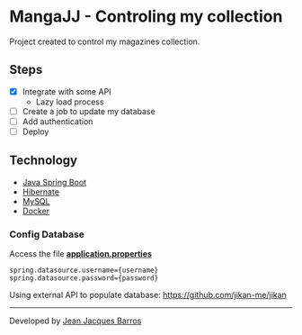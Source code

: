# MangaJJ - Controling my collection

Project created to control my magazines collection. 

## Steps

- [x] Integrate with some API
  - Lazy load process
- [ ] Create a job to update my database
- [ ] Add authentication
- [ ] Deploy

## Technology

- [Java Spring Boot](https://spring.io/projects/spring-boot)
- [Hibernate](https://hibernate.org/)
- [MySQL](https://www.mysql.com/)
- [Docker](https://www.docker.com/)

### Config Database
Access the file **[application.properties](src/main/resources/application.yml)**

```
spring.datasource.username={username}
spring.datasource.password={password}
```

Using external API to populate database: https://github.com/jikan-me/jikan

---
Developed by [Jean Jacques Barros](https://github.com/jjeanjacques10)